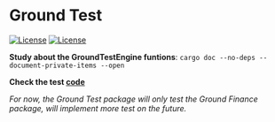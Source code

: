 # Ground Test

[![License](https://img.shields.io/badge/License-Apache_2.0-blue.svg)](https://opensource.org/licenses/Apache-2.0)
[![License](https://img.shields.io/badge/license-MIT-blue.svg)](https://opensource.org/licenses/MIT)

**Study about the GroundTestEngine funtions**: `cargo doc --no-deps --document-private-items --open`

**Check the test [code](./tests/lib.rs)**

*For now, the Ground Test package will only test the Ground Finance package, will implement more test on the future.*
